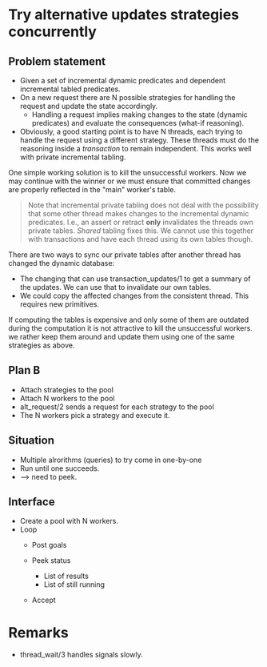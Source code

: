 # Try alternative updates strategies concurrently

## Problem statement

  - Given a set of incremental dynamic predicates and dependent incremental tabled
    predicates.
  - On a new request there are N possible strategies for handling the request and
    update the state accordingly.
    - Handling a request implies making changes to the state (dynamic predicates)
      and evaluate the consequences (what-if reasoning).
  - Obviously, a good starting point is to have N threads, each trying to handle
    the request using a different strategy.  These threads must do the reasoning
    inside a _transaction_ to remain independent.   This works well with private
    incremental tabling.

One simple working solution is to kill the unsuccessful workers. Now we
may continue with the winner or we must ensure that committed changes
are properly reflected in the "main" worker's table.

> Note that incremental private tabling does not deal with the possibility that
> some other thread makes changes to the incremental dynamic predicates.  I.e.,
> an assert or retract __only__ invalidates the threads own private tables.
> _Shared_ tabling fixes this.   We cannot use this together with transactions
> and have each thread using its own tables though.

There are two ways to sync our private tables after another thread has
changed the dynamic database:

  - The changing that can use transaction_updates/1 to get a summary of
    the updates.  We can use that to invalidate our own tables.
  - We could copy the affected changes from the consistent thread.  This
    requires new primitives.

If computing the tables is expensive and only some of them are outdated
during the computation it is not attractive to kill the unsuccessful
workers. we rather keep them around and update them using one of the
same strategies as above.


## Plan B

  - Attach strategies to the pool
  - Attach N workers to the pool
  - alt_request/2 sends a request for each strategy to the pool
  - The N workers pick a strategy and execute it.


## Situation

  - Multiple alrorithms (queries) to try come in one-by-one
  - Run until one succeeds.
  - --> need to peek.


## Interface

  - Create a pool with N workers.
  - Loop
    - Post goals
    - Peek status
      - List of results
      - List of still running

    - Accept


# Remarks

  - thread_wait/3 handles signals slowly.
